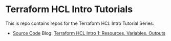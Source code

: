 # Terraform HCL Intro Tutorials

This is repo contains repos for the Terraform HCL Intro Tutorial Series.

* [Source Code](1-intro-basics) Blog: [Terraform HCL Intro 1: Resources, Variables, Outputs](https://blog.boltops.com/2020/10/01/terraform-hcl-resources-variables-outputs)
